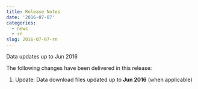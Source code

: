 ```yaml
---
title: Release Notes
date: '2016-07-07'
categories:
  - news
  - rn
slug: 2016-07-07-rn
---
```


Data updates up to Jun 2016

The following changes have been delivered in this release:

1. Update: Data download files updated up to **Jun 2016** (when applicable)

